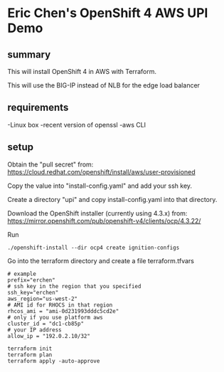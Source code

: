 # Eric Chen's OpenShift 4 AWS UPI Demo

## summary

This will install OpenShift 4 in AWS with Terraform.

This will use the BIG-IP instead of NLB for the edge
load balancer

## requirements

-Linux box
-recent version of openssl
-aws CLI

## setup

Obtain the "pull secret" from: https://cloud.redhat.com/openshift/install/aws/user-provisioned

Copy the value into "install-config.yaml" and add your ssh key.

Create a directory "upi" and copy install-config.yaml into that directory.

Download the OpenShift installer (currently using 4.3.x) from: https://mirror.openshift.com/pub/openshift-v4/clients/ocp/4.3.22/

Run
```
./openshift-install --dir ocp4 create ignition-configs
```

Go into the terraform directory and create a file terraform.tfvars
```
# example
prefix="erchen"
# ssh key in the region that you specified
ssh_key="erchen"
aws_region="us-west-2"
# AMI id for RHOCS in that region
rhcos_ami = "ami-0d231993dddc5cd2e"
# only if you use platform aws
cluster_id = "dc1-cb85p"
# your IP address
allow_ip = "192.0.2.10/32"
```

```
terraform init
terraform plan
terraform apply -auto-approve
```

